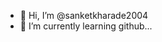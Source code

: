 - 👋 Hi, I’m @sanketkharade2004
- 🌱 I’m currently learning  github...
<!---
sanketkharade2004/sanketkharade2004 is a ✨ special ✨ repository because its `README.md` (this file) appears on your GitHub profile.
You can click the Preview link to take a look at your changes.
--->
